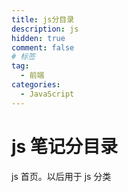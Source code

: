 ```yaml
---
title: js分目录
description: js
hidden: true
comment: false
# 标签
tag:
  - 前端
categories:
  - JavaScript
---
```


# js 笔记分目录

js 首页。以后用于 js 分类
